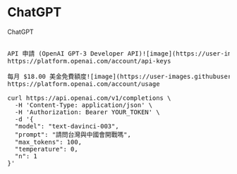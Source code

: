 # ChatGPT
ChatGPT
<pre>

API 申請 (OpenAI GPT-3 Developer API)![image](https://user-images.githubusercontent.com/13216208/221784173-6096bf10-8676-4aab-bec8-73fb7cc090d1.png)
https://platform.openai.com/account/api-keys

每月 $18.00 美金免費額度![image](https://user-images.githubusercontent.com/13216208/221784280-86d8b745-7280-4241-af0a-e88db53b7c12.png)
https://platform.openai.com/account/usage

curl https://api.openai.com/v1/completions \
  -H 'Content-Type: application/json' \
  -H 'Authorization: Bearer YOUR_TOKEN' \
  -d '{
  "model": "text-davinci-003",
  "prompt": "請問台灣與中國會開戰嗎",
  "max_tokens": 100,
  "temperature": 0,
  "n": 1
}'

</pre>
